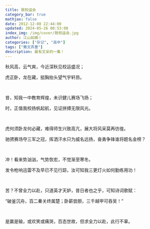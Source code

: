 ```yaml
---
title: 致校运会
category_bar: true
mathjax: false
date: 2012-12-08 22:44:00
updated: 2024-05-26 00:53:08
index_img: /img/cover/致校运会.jpg
author: 江山如画丨
categories: ["杂记", "高中"]
tags: ["舞文弄墨"]
description: 最有文采的一集！
---
```


秋风高，云气爽，今近深秋见校运盛况；

虎正卧，龙在藏，挺胸抬头望气宇轩昂。

<br/>

昔，知我一中教育辉煌，未识健儿赛场飞扬；

时，正值我校扬帆起航，见证拼搏无限风光。

<br/>

虎何须卧龙何必藏，难得师生兴致高亢，展大将风采莫再彷徨。

驰骋赛场夺三军之冠，挥洒汗水只为威名远扬，奋勇争锋谁将题名金榜？

<br/>

冲！看来势汹汹，气势恢宏，不觉渐至寒冬。

发令枪响迅雷不及早已不见行踪，汝可知我三更灯火如何勤练用功！

<br/>

苦？不曾全力以赴，只道英才天妒，昔日者也之乎，可知诗词歌赋：

“破釜沉舟，百二秦关终属楚；卧薪尝胆，三千越甲可吞吴！”

<br/>

是赢是输，或欢笑或痛哭，百态世故，但求全力以赴，此行不辜。